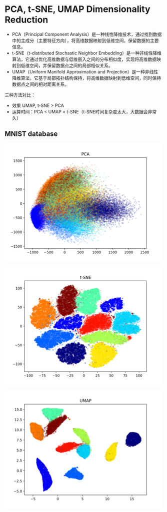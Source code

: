# PCA, t-SNE, UMAP Dimensionality Reduction

- PCA（Principal Component Analysis）是一种线性降维技术，通过找到数据中的主成分（主要特征方向），将高维数据映射到低维空间，保留数据的主要信息。
- t-SNE（t-distributed Stochastic Neighbor Embedding）是一种非线性降维算法，它通过优化高维数据与低维嵌入之间的分布相似度，实现将高维数据映射到低维空间，并保留数据点之间的局部相似关系。
- UMAP（Uniform Manifold Approximation and Projection）是一种非线性降维算法，它基于局部拓扑结构保持，将高维数据映射到低维空间，同时保持数据点之间的相对距离关系。

三种方法对比：

- 效果 UMAP, t-SNE > PCA
- 运算时间：PCA < UMAP < t-SNE（t-SNE时间复杂度太大，大数据会非常久）

## MNIST database

![PCA](PCA.png "PCA")

![t-SNE](t-SNE.png "t-SNE")

![UMAP](UMAP.png "UMAP")

